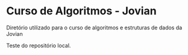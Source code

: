 # Curso de Algoritmos - Jovian

Diretório utilizado para o curso de algoritmos e estruturas de dados da Jovian

Teste do repositório local.
